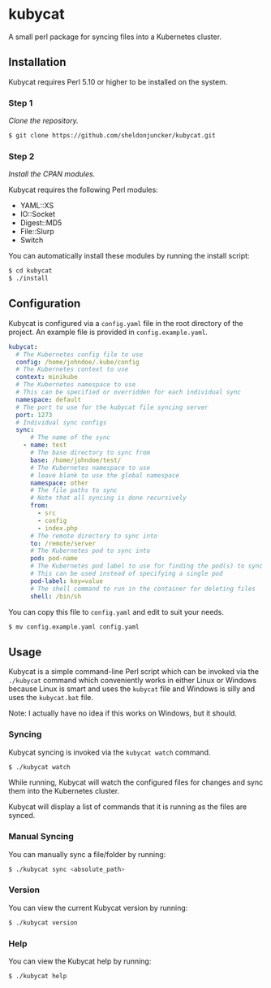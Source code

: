 # kubycat
A small perl package for syncing files into a Kubernetes cluster.

## Installation
Kubycat requires Perl 5.10 or higher to be installed on the system.

### Step 1
_Clone the repository._
```bash
$ git clone https://github.com/sheldonjuncker/kubycat.git
```

### Step 2
_Install the CPAN modules._

Kubycat requires the following Perl modules:
- YAML::XS
- IO::Socket
- Digest::MD5
- File::Slurp
- Switch

You can automatically install these modules by running the install script:
```bash
$ cd kubycat
$ ./install
```

## Configuration
Kubycat is configured via a `config.yaml` file in the root directory of the project. An example file is provided in `config.example.yaml`.
```yaml
kubycat:
  # The Kubernetes config file to use
  config: /home/johndoe/.kube/config
  # The Kubernetes context to use
  context: minikube
  # The Kubernetes namespace to use
  # This can be specified or overridden for each individual sync
  namespace: default
  # The port to use for the kubycat file syncing server
  port: 1273
  # Individual sync configs
  sync:
      # The name of the sync
    - name: test
      # The base directory to sync from  
      base: /home/johndoe/test/
      # The Kubernetes namespace to use
      # leave blank to use the global namespace
      namespace: other
      # The file paths to sync
      # Note that all syncing is done recursively
      from:
        - src
        - config
        - index.php
      # The remote directory to sync into 
      to: /remote/server
      # The Kubernetes pod to sync into
      pod: pod-name
      # The Kubernetes pod label to use for finding the pod(s) to sync into
      # This can be used instead of specifying a single pod
      pod-label: key=value
      # The shell command to run in the container for deleting files
      shell: /bin/sh
```

You can copy this file to `config.yaml` and edit to suit your needs.
```bash
$ mv config.example.yaml config.yaml
```

## Usage
Kubycat is a simple command-line Perl script which can be invoked via the `./kubycat` command which conveniently works in either Linux or Windows because Linux is smart and uses the `kubycat` file and Windows is silly and uses the `kubycat.bat` file.

Note: I actually have no idea if this works on Windows, but it should.

### Syncing

Kubycat syncing is invoked via the `kubycat watch` command.
```bash
$ ./kubycat watch
```

While running, Kubycat will watch the configured files for changes and sync them into the Kubernetes cluster.

Kubycat will display a list of commands that it is running as the files are synced.

### Manual Syncing
You can manually sync a file/folder by running:
```bash
$ ./kubycat sync <absolute_path>
```

### Version
You can view the current Kubycat version by running:
```bash
$ ./kubycat version
```

### Help
You can view the Kubycat help by running:
```bash
$ ./kubycat help
```






